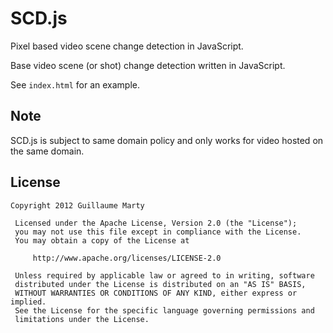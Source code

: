 # SCD.js

Pixel based video scene change detection in JavaScript.

Base video scene (or shot) change detection written in JavaScript.

See `index.html` for an example.

## Note

SCD.js is subject to same domain policy and only works for video hosted on the same domain.

## License

```
Copyright 2012 Guillaume Marty

 Licensed under the Apache License, Version 2.0 (the "License");
 you may not use this file except in compliance with the License.
 You may obtain a copy of the License at

     http://www.apache.org/licenses/LICENSE-2.0

 Unless required by applicable law or agreed to in writing, software
 distributed under the License is distributed on an "AS IS" BASIS,
 WITHOUT WARRANTIES OR CONDITIONS OF ANY KIND, either express or implied.
 See the License for the specific language governing permissions and
 limitations under the License.
```
